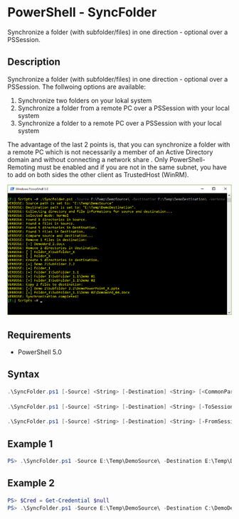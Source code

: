 # PowerShell - SyncFolder

Synchronize a folder (with subfolder/files) in one direction - optional over a PSSession.

## Description

Synchronize a folder (with subfolder/files) in one direction - optional over a PSSession. 
The follwoing options are available:
      
1. Synchronize two folders on your lokal system
2. Synchronize a folder from a remote PC over a PSSession with your local system 
3. Synchronize a folder to a remote PC over a PSSession with your local system 

The advantage of the last 2 points is, that you can synchronize a folder with a remote PC which is not necessarily a member of an Active Directory domain and without connecting a network share . Only PowerShell-Remoting must be enabled and if you are not in the same subnet, you have to add on both sides the other client as TrustedHost (WinRM).

![Screenshot](Documentation/Images/SyncFolder.png?raw=true "SyncFolder")

## Requirements

  * PowerShell 5.0

## Syntax

```powershell
.\SyncFolder.ps1 [-Source] <String> [-Destination] <String> [<CommonParameters>]

.\SyncFolder.ps1 [-Source] <String> [-Destination] <String> [-ToSession] [-ComputerName] <String> [[-Credential] <PSCredential>] [<CommonParameters>]

.\SyncFolder.ps1 [-Source] <String> [-Destination] <String> [-FromSession] [-ComputerName] <String> [[-Credential] <PSCredential>] [<CommonParameters>]
```

## Example 1

```powershell
PS> .\SyncFolder.ps1 -Source E:\Temp\DemoSource\ -Destination E:\Temp\DemoDestination\ -Verbose
```

## Example 2

```powershell
PS> $Cred = Get-Credential $null
PS> .\SyncFolder.ps1 -Source E:\Temp\DemoSource\ -Destination C:\DemoDestination\ -ToSession -ComputerName TEST-DEVICE-01 -Credential $Cred -Verbose
```
